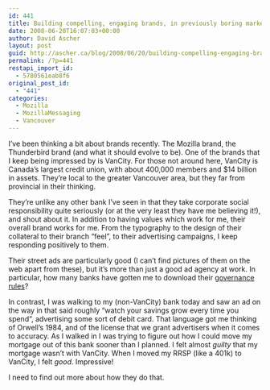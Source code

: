 ```yaml
---
id: 441
title: Building compelling, engaging brands, in previously boring markets
date: 2008-06-20T16:07:03+00:00
author: David Ascher
layout: post
guid: http://ascher.ca/blog/2008/06/20/building-compelling-engaging-brands-in-previously-boring-markets/
permalink: /?p=441
restapi_import_id:
  - 5780561eab8f6
original_post_id:
  - "441"
categories:
  - Mozilla
  - MozillaMessaging
  - Vancouver
---
```

I&#8217;ve been thinking a bit about brands recently. The Mozilla brand, the Thunderbird brand (and what it should evolve to be). One of the brands that I keep being impressed by is VanCity. For those not around here, VanCity is Canada&#8217;s largest credit union, with about 400,000 members and $14 billion in assets. They&#8217;re local to the greater Vancouver area, but they far from provincial in their thinking.

They&#8217;re unlike any other bank I&#8217;ve seen in that they take corporate social responsibility quite seriously (or at the very least they have me believing it!), and shout about it. In addition to having values which work for me, their overall brand works for me. From the typography to the design of their collateral to their branch &#8220;feel&#8221;, to their advertising campaigns, I keep responding positively to them.

Their street ads are particularly good (I can&#8217;t find pictures of them on the web apart from these), but it&#8217;s more than just a good ad agency at work. In particular, how many banks have gotten me to download their [governance rules](https://www.vancity.com/SharedContent/documents/VancityRules.pdf)?

In contrast, I was walking to my (non-VanCity) bank today and saw an ad on the way in that said roughly &#8220;watch your savings grow every time you spend&#8221;, advertising some sort of debit card. That language got me thinking of Orwell&#8217;s 1984, and of the license that we grant advertisers when it comes to accuracy. As I walked in I was trying to figure out how I could move my mortgage out of this bank sooner than I planned. I felt almost _guilty_ that my mortgage wasn&#8217;t with VanCity. When I moved my RRSP (like a 401k) to VanCity, I felt _good_. Impressive!

I need to find out more about how they do that.